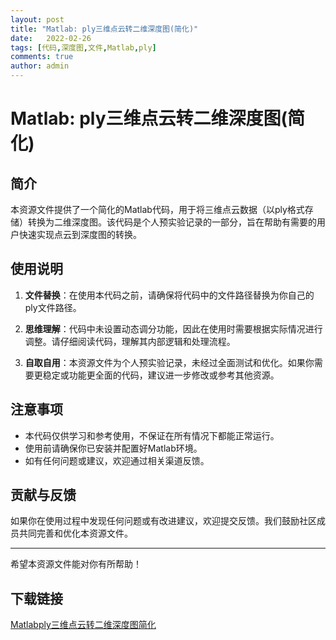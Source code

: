 ```yaml
---
layout: post
title: "Matlab: ply三维点云转二维深度图(简化)"
date:   2022-02-26
tags: [代码,深度图,文件,Matlab,ply]
comments: true
author: admin
---
```

# Matlab: ply三维点云转二维深度图(简化)

## 简介

本资源文件提供了一个简化的Matlab代码，用于将三维点云数据（以ply格式存储）转换为二维深度图。该代码是个人预实验记录的一部分，旨在帮助有需要的用户快速实现点云到深度图的转换。

## 使用说明

1. **文件替换**：在使用本代码之前，请确保将代码中的文件路径替换为你自己的ply文件路径。

2. **思维理解**：代码中未设置动态调分功能，因此在使用时需要根据实际情况进行调整。请仔细阅读代码，理解其内部逻辑和处理流程。

3. **自取自用**：本资源文件为个人预实验记录，未经过全面测试和优化。如果你需要更稳定或功能更全面的代码，建议进一步修改或参考其他资源。

## 注意事项

- 本代码仅供学习和参考使用，不保证在所有情况下都能正常运行。
- 使用前请确保你已安装并配置好Matlab环境。
- 如有任何问题或建议，欢迎通过相关渠道反馈。

## 贡献与反馈

如果你在使用过程中发现任何问题或有改进建议，欢迎提交反馈。我们鼓励社区成员共同完善和优化本资源文件。

---

希望本资源文件能对你有所帮助！

## 下载链接

[Matlabply三维点云转二维深度图简化](https://pan.quark.cn/s/25bfcb7b2d97)